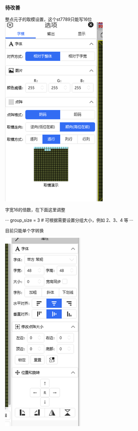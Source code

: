 <!--
 * @Author: Zeee jinze2021@dgut.edu.cn
 * @Date: 2025-03-05 19:21:48
 * @LastEditors: Zeee jinze2021@dgut.edu.cn
 * @LastEditTime: 2025-03-07 06:48:33
 * @FilePath: \DPO1\README.md
 * @Description: 这是默认设置,请设置`customMade`, 打开koroFileHeader查看配置 进行设置: https://github.com/OBKoro1/koro1FileHeader/wiki/%E9%85%8D%E7%BD%AE
-->
### 待改善

整点元子的取模设置，这个st7789只能写16位
![alt text](image.png)

字宽16的倍数，在下面这里调整

···
group_size = 3  # 可根据需要设置分组大小，例如 2、3、4 等
···

目前只能单个字转换

![alt text](image-1.png)